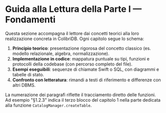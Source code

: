# Guida alla Lettura della Parte I — Fondamenti

Questa sezione accompagna il lettore dai concetti teorici alla loro realizzazione concreta in ColibrìDB. Ogni capitolo segue lo schema:

1. **Principio teorico**: presentazione rigorosa del concetto classico (es. modello relazionale, algebra, normalizzazione).
2. **Implementazione in codice**: mappatura puntuale su tipi, funzioni e protocolli della codebase (con percorso completo del file).
3. **Esempi eseguibili**: sequenze di chiamate Swift o SQL, con diagrammi e tabelle di stato.
4. **Confronto con letteratura**: rimandi a testi di riferimento e differenze con altri DBMS.

La numerazione dei paragrafi riflette il tracciamento diretto delle funzioni. Ad esempio "§1.2.3" indica il terzo blocco del capitolo 1 nella parte dedicata alla funzione `CatalogManager.createTable`.
